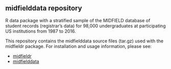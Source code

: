 
## midfielddata repository

R data package with a stratified sample of the MIDFIELD database of
student records (registrar’s data) for 98,000 undergraduates at
participating US institutions from 1987 to 2016.

This repository contains the midfielddata source files (tar.gz) used
with the midfieldr package. For installation and usage information,
please see:

  - [midfieldr](https://midfieldr.github.io/midfieldr/)
  - [midfielddata](https://midfieldr.github.io/midfielddata/)
